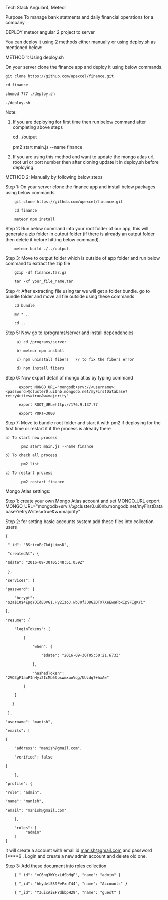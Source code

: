 Tech Stack
Angular4, Meteor

Purpose
To manage bank statments and daily financial operations for a company

DEPLOY
meteor angular 2 project to server


You can deploy it using 2 methods either manually or using deploy.sh as mentioned below:

METHOD 1: Using deploy.sh


On your server clone the finance app and deploy it using below commands.

    git clone https://github.com/upexcel/finance.git 

    cd finance

    chomod 777 ./deploy.sh

    ./deploy.sh


Note: 

1. If you are deploying for first time then run below command after completing above steps
     
     cd ../output

     pm2 start main.js --name finance

2. If you are using this method and want to update the mongo atlas url, root url or port number then after cloning 
   update it in deploy.sh before deploying.



METHOD 2: Manually by following below steps 


Step 1: On your server clone the finance app and install below packages using below commands.

        git clone https://github.com/upexcel/finance.git 

        cd finance

        meteor npm install


Step 2: Run below command into your root folder of our app, this will generate a zip folder in output folder 
        (if there is already an output folder then delete it before hitting below command).

        meteor build ./../output


Step 3: Move to output folder which is outside of app folder and run below command to extract the zip file

        gzip -df finance.tar.gz 

        tar -xf your_file_name.tar

Step 4: After extracting file using tar we will get a folder bundle. go to bundle folder and move all file outside using these commands

        cd bundle

        mv * ..

        cd ..

Step 5: Now go to /programs/server and install dependencies

         a) cd /programs/server

         b) meteor npm install

         c) npm uninstall fibers   // to fix the fibers error

         d) npm install fibers    


Step 6: Now export detail of mongo atlas by typing command

          export MONGO_URL="mongodb+srv://<username>:<password>@cluster0.ui0nb.mongodb.net/myFirstDatabase?retryWrites=true&w=majority" 
        
          export ROOT_URL=http://176.9.137.77

          export PORT=3000 


Step 7: Move to bundle root folder and start it with pm2 if deploying for the first time or restart it if the process is 
        already there

    a) To start new process

           pm2 start main.js --name finance

    b) To check all process

           pm2 list

    c) To restart process
     
           pm2 restart finance




Mongo Atlas settings: 

Step 1: create your own Mongo Atlas account and set MONGO_URL export MONGO_URL="mongodb+srv://<username>:<password>@cluster0.ui0nb.mongodb.net/myFirstDatabase?retryWrites=true&w=majority"


Step 2: for setting basic accounts system add these files into collection users 

    {

     "_id": "BSricoEcZkdjLimsD",

     "createdAt": {

    "$date": "2016-09-30T05:48:51.059Z"

     },

    "services": {

    "password": {

        "bcrypt": "$2a$10$4EpqYDIdE0VG1.Hy2IzoJ.wbJUfJO8GZDTX7XeEwaPbxIp9FIgKYi"

    },

    "resume": {

        "loginTokens": [

            {

                "when": {

                    "$date": "2016-09-30T05:50:21.673Z"

                },

                "hashedToken": "2VQ3gF1auPInHyi2IcMb6tpxwmxuoVqg/UUzdq7+hxA="

            }

        ]

       }
 
     },

    "username": "manish",

    "emails": [

    {

        "address": "manish@gmail.com",

        "verified": false

    }

        ],

    "profile": {

    "role": "admin",

    "name": "manish",

    "email": "manish@gmail.com"

        },

        "roles": [
             "admin"
        ]
    }

it will create a account with email id manish@gmail.com and password 1****6 . Login and create a new admin account and delete old one.

Step 3: Add these document into roles collection 

        { "_id": "xC6ng3WYqxLdSbMgF", "name": "admin" }

        { "_id": "hhydvtSS9PeFxnT44", "name": "Accounts" }

        { "_id": "Y3uixAiEFYdbbpH29", "name": "guest" }
